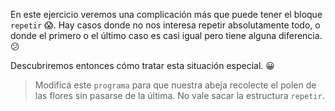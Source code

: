<gs-attire
  attire-url="https://raw.githubusercontent.com/MumukiProject/mumuki-guia-gobstones-repeticion-simple-kids/master/assets/attires/config.json">
</gs-attire>
<gs-toolbox toolbox-url="https://raw.githubusercontent.com/MumukiProject/mumuki-guia-gobstones-repeticion-simple-kids/master/assets/toolbox_1553708780521.xml"></gs-toolbox>

En este ejercicio veremos una complicación más que puede tener el bloque `repetir` :scream:. Hay casos donde no nos interesa repetir absolutamente todo, o donde el primero o el último caso es casi igual pero tiene alguna diferencia. :confused:

Descubriremos entonces cómo tratar esta situación especial. :grinning:

> Modificá este `programa` para que nuestra abeja recolecte el polen de las flores sin pasarse de la última. No vale sacar la estructura `repetir`. 

